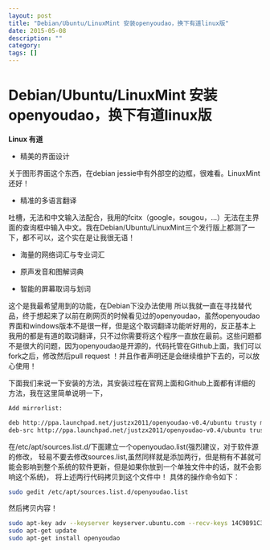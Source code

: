 ```yaml
---
layout: post
title: "Debian/Ubuntu/LinuxMint 安装openyoudao，换下有道linux版"
date: 2015-05-08
description: ""
category: 
tags: []
---
```


# Debian/Ubuntu/LinuxMint 安装openyoudao，换下有道linux版

**Linux 有道**

- 精美的界面设计

关于图形界面这个东西，在debian jessie中有外部空的边框，很难看。LinuxMint还好！

- 精准的多语言翻译

吐槽，无法和中文输入法配合，我用的fcitx（google，sougou，...）无法在主界面的查询框中输入中文。我在Debian/Ubuntu/LinuxMint三个发行版上都测了一下，都不可以，这个实在是让我很无语！

- 海量的网络词汇与专业词汇

- 原声发音和图解词典

- 智能的屏幕取词与划词

这个是我最希望用到的功能，在Debian下没办法使用
所以我就一直在寻找替代品，终于想起来了以前在刷网页的时候看见过的openyoudao，虽然openyoudao界面和windows版本不是很一样，但是这个取词翻译功能听好用的，反正基本上我用的都是有道的取词翻译，只不过你需要将这个程序一直放在最前。这些问题都不是很大的问题，因为openyoudao是开源的，代码托管在Github上面，我们可以fork之后，修改然后pull request ！并且作者声明还是会继续维护下去的，可以放心使用！

下面我们来说一下安装的方法，其安装过程在官网上面和Github上面都有详细的方法，我在这里简单说明一下，

```sh
Add mirrorlist:

deb http://ppa.launchpad.net/justzx2011/openyoudao-v0.4/ubuntu trusty main
deb-src http://ppa.launchpad.net/justzx2011/openyoudao-v0.4/ubuntu trusty main
```

在/etc/apt/sources.list.d/下面建立一个openyoudao.list(强烈建议，对于软件源的修改， 轻易不要去修改sources.list,虽然同样就是添加两行，但是稍有不甚就可能会影响到整个系统的软件更新，但是如果你放到一个单独文件中的话，就不会影响这个系统)， 将上述两行代码拷贝到这个文件中！ 具体的操作命令如下：

```sh
sudo gedit /etc/apt/sources.list.d/openyoudao.list
```

然后拷贝内容！

```sh
sudo apt-key adv --keyserver keyserver.ubuntu.com --recv-keys 14C9B91C3F9493B9
sudo apt-get update
sudo apt-get install openyoudao
```
